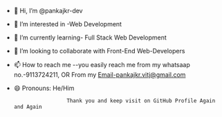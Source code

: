- 👋 Hi, I’m @pankajkr-dev
- 👀 I’m interested in -Web Development 
- 🌱 I’m currently learning- Full Stack Web Development
- 💞️ I’m looking to collaborate with Front-End Web-Developers
- 📫 How to reach me --you easily reach me from my whatsaap no.-9113724211, OR From my Email-pankajkr.vitj@gmail.com
- 😄 Pronouns: He/Him


                       Thank you and keep visit on GitHub Profile Again and Again

<!---
pankajkr-dev/pankajkr-dev is a ✨ special ✨ repository because its `README.md` (this file) appears on your GitHub profile.
You can click the Preview link to take a look at your changes.
--->
